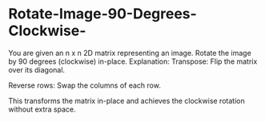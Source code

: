 # Rotate-Image-90-Degrees-Clockwise-
You are given an n x n 2D matrix representing an image. Rotate the image by 90 degrees (clockwise) in-place.
Explanation:
Transpose: Flip the matrix over its diagonal.

Reverse rows: Swap the columns of each row.

This transforms the matrix in-place and achieves the clockwise rotation without extra space.
